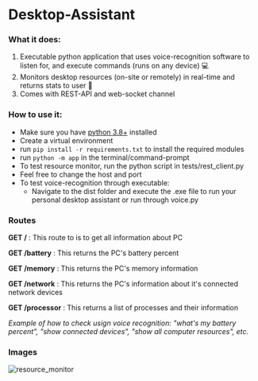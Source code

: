 # Desktop-Assistant
### What it does:
1. Executable python application that uses voice-recognition software to listen for, and execute commands (runs on any device) 💻
1. Monitors desktop resources (on-site or remotely) in real-time and returns stats to user 📝
1. Comes with REST-API and web-socket channel
### How to use it:
 - Make sure you have [python 3.8+](https://www.python.org/downloads/release/python-380/) installed
 - Create a virtual environment
 - run `pip install -r requirements.txt` to install the required modules
 - run `python -m app` in the terminal/command-prompt
 - To test resource monitor, run the python script in tests/rest_client.py
 - Feel free to change the host and port
 - To test voice-recognition through executable:
    - Navigate to the dist folder and execute the .exe file to run your personal desktop assistant or run through voice.py
 ### Routes
  **GET /** :
  This route to is to get all information about PC

  **GET /battery** :
  This returns the PC's battery percent

  **GET /memory** :
  This returns the PC's memory information

  **GET /network** :
  This returns the PC's information about it's connected network devices

  **GET /processor** :
  This returns a list of processes and their information
 
  *Example of how to check usign voice recognition: "what's my battery percent", "show connected devices", "show all computer resources", etc.*
  
### Images
![resource_monitor](https://user-images.githubusercontent.com/83554169/167685789-a76ff71c-6665-4ae1-9241-94e032b362f8.png)

